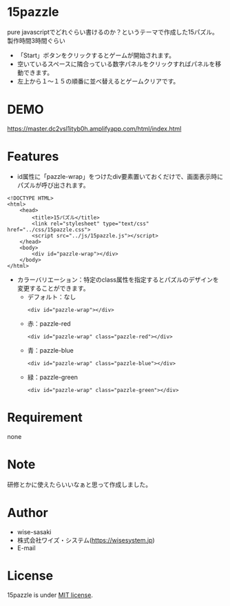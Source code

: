 # 15pazzle
pure javascriptでどれぐらい書けるのか？というテーマで作成した15パズル。製作時間3時間ぐらい
* 「Start」ボタンをクリックするとゲームが開始されます。
* 空いているスペースに隣合っている数字パネルをクリックすればパネルを移動できます。
* 左上から１～１５の順番に並べ替えるとゲームクリアです。

# DEMO
https://master.dc2vsl1ityb0h.amplifyapp.com/html/index.html

# Features
* id属性に「pazzle-wrap」をつけたdiv要素置いておくだけで、画面表示時にパズルが呼び出されます。
```
<!DOCTYPE HTML>
<html>
    <head>
        <title>15パズル</title>
        <link rel="stylesheet" type="text/css" href="../css/15pazzle.css">
        <script src="../js/15pazzle.js"></script>
    </head>
    <body>
        <div id="pazzle-wrap"></div>
    </body>
</html>
```

* カラーバリエーション：特定のclass属性を指定するとパズルのデザインを変更することができます。
  * デフォルト：なし
    ```
    <div id="pazzle-wrap"></div>
    ```
  * 赤：pazzle-red
    ```
    <div id="pazzle-wrap" class="pazzle-red"></div>
    ```
  * 青：pazzle-blue
    ```
    <div id="pazzle-wrap" class="pazzle-blue"></div>
    ```
  * 緑：pazzle-green
    ```
    <div id="pazzle-wrap" class="pazzle-green"></div>
    ```

# Requirement
none

# Note
研修とかに使えたらいいなぁと思って作成しました。

# Author
* wise-sasaki
* 株式会社ワイズ・システム(https://wisesystem.jp)
* E-mail

# License
15pazzle is under [MIT license](https://en.wikipedia.org/wiki/MIT_License).
